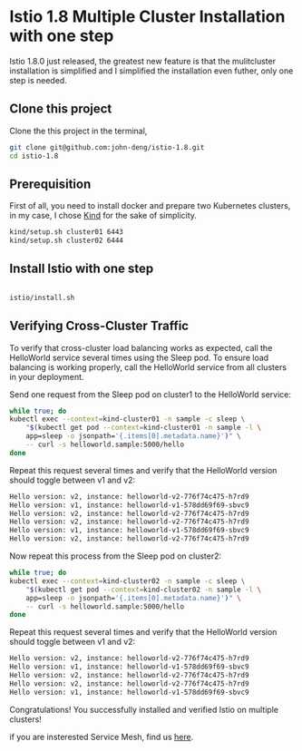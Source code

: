 # Istio 1.8 Multiple Cluster Installation with one step

Istio 1.8.0 just released, the greatest new feature is that the mulitcluster installation is simplified and I simplified the installation even futher, only one step is needed.

## Clone this project

Clone the this project in the terminal, 

```bash
git clone git@github.com:john-deng/istio-1.8.git
cd istio-1.8
```

## Prerequisition

First of all, you need to install docker and prepare two Kubernetes clusters, in my case, I chose [Kind](https://kind.sigs.k8s.io/) for the sake of simplicity.

```bash
kind/setup.sh cluster01 6443
kind/setup.sh cluster02 6444
```

## Install Istio with one step

```bash

istio/install.sh

```

## Verifying Cross-Cluster Traffic

To verify that cross-cluster load balancing works as expected, call the HelloWorld service several times using the Sleep pod. To ensure load balancing is working properly, call the HelloWorld service from all clusters in your deployment.

Send one request from the Sleep pod on cluster1 to the HelloWorld service:

```bash
while true; do
kubectl exec --context=kind-cluster01 -n sample -c sleep \
    "$(kubectl get pod --context=kind-cluster01 -n sample -l \
    app=sleep -o jsonpath='{.items[0].metadata.name}')" \
    -- curl -s helloworld.sample:5000/hello
done
```

Repeat this request several times and verify that the HelloWorld version should toggle between v1 and v2:

```bash
Hello version: v2, instance: helloworld-v2-776f74c475-h7rd9
Hello version: v1, instance: helloworld-v1-578dd69f69-sbvc9
Hello version: v2, instance: helloworld-v2-776f74c475-h7rd9
Hello version: v2, instance: helloworld-v2-776f74c475-h7rd9
Hello version: v1, instance: helloworld-v1-578dd69f69-sbvc9
Hello version: v2, instance: helloworld-v2-776f74c475-h7rd9
```

Now repeat this process from the Sleep pod on cluster2:

```bash
while true; do
kubectl exec --context=kind-cluster02 -n sample -c sleep \
    "$(kubectl get pod --context=kind-cluster02 -n sample -l \
    app=sleep -o jsonpath='{.items[0].metadata.name}')" \
    -- curl -s helloworld.sample:5000/hello
done

```

Repeat this request several times and verify that the HelloWorld version should toggle between v1 and v2:

```bash
Hello version: v2, instance: helloworld-v2-776f74c475-h7rd9
Hello version: v1, instance: helloworld-v1-578dd69f69-sbvc9
Hello version: v2, instance: helloworld-v2-776f74c475-h7rd9
Hello version: v2, instance: helloworld-v2-776f74c475-h7rd9
Hello version: v1, instance: helloworld-v1-578dd69f69-sbvc9
```

Congratulations! You successfully installed and verified Istio on multiple clusters!

if you are insterested Service Mesh, find us [here](http://solarmesh.cn).